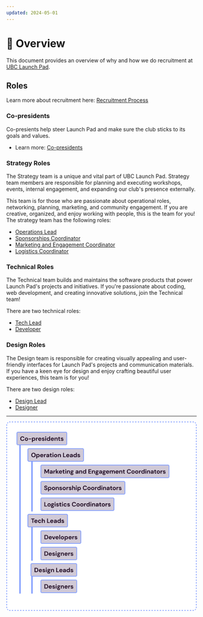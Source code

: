 ```yaml
---
updated: 2024-05-01
---
```


# 📍 Overview

This document provides an overview of why and how we do recruitment at [UBC Launch Pad](https://ubclaunchpad.com).


## Roles


Learn more about recruitment here: [Recruitment Process](./recruitment-process.md)


### Co-presidents

Co-presients help steer Launch Pad and make sure the club sticks to its goals and values.
- Learn more: [Co-presidents](./co-president.md)


### Strategy Roles

The Strategy team is a unique and vital part of UBC Launch Pad. Strategy team members are responsible for planning and executing workshops, events, internal engagement, and expanding our club's presence externally.

This team is for those who are passionate about operational roles, networking, planning, marketing, and community engagement. If you are creative, organized, and enjoy working with people, this is the team for you!
The strategy team has the following roles:

- [Operations Lead](./operations-lead.md)
- [Sponsorships Coordinator](./sponsorships-coordinator.md)
- [Marketing and Engagement Coordinator](./engagement-coordinator)
- [Logistics Coordinator](./logistics-coordinator)


### Technical Roles

The Technical team builds and maintains the software products that power Launch Pad's projects and initiatives. If you're passionate about coding, web development, and creating innovative solutions, join the Technical team!

There are two technical roles:
- [Tech Lead](./tech-lead.md)
- [Developer](./developer.md)


### Design Roles

The Design team is responsible for creating visually appealing and user-friendly interfaces for Launch Pad's projects and communication materials. If you have a keen eye for design and enjoy crafting beautiful user experiences, this team is for you!

There are two design roles:
- [Design Lead](./design-lead.md)
- [Designer](./designer.md)

---

<div style="text-align:center">
    <img src="../img/hierarchy.png" alt="Hierarchy" />
</div>



